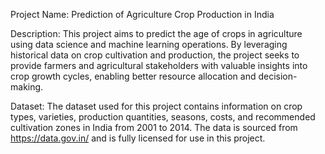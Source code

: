 Project Name: Prediction of Agriculture Crop Production in India

Description:
This project aims to predict the age of crops in agriculture using data science and machine learning operations. By leveraging historical data on crop cultivation and production, the project seeks to provide farmers and agricultural stakeholders with valuable insights into crop growth cycles, enabling better resource allocation and decision-making.

Dataset:
The dataset used for this project contains information on crop types, varieties, production quantities, seasons, costs, and recommended cultivation zones in India from 2001 to 2014. The data is sourced from https://data.gov.in/ and is fully licensed for use in this project.
